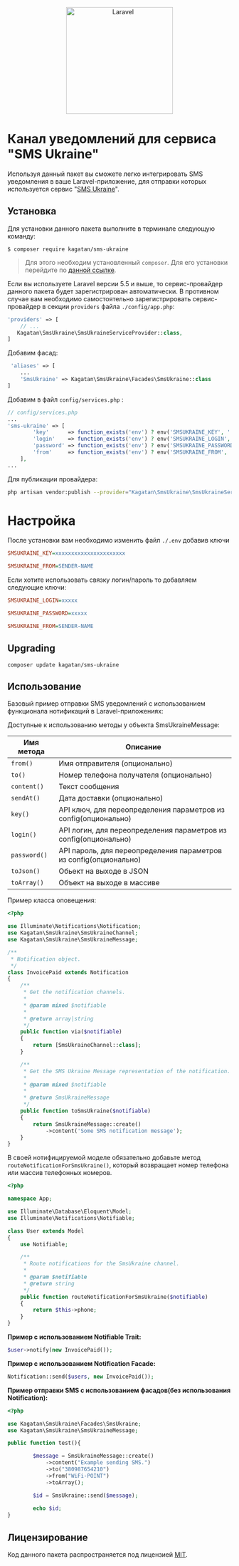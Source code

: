 <p align="center">
  <img src="https://laravel.com/assets/img/components/logo-laravel.svg" alt="Laravel" width="240" />
</p>

# Канал уведомлений для сервиса "SMS Ukraine"

Используя данный пакет вы сможете легко интегрировать SMS уведомления в ваше Laravel-приложение, для отправки которых используется сервис "[SMS Ukraine][smsukraine_home]".

## Установка

Для установки данного пакета выполните в терминале следующую команду:

```shell
$ composer require kagatan/sms-ukraine
```

> Для этого необходим установленный `composer`. Для его установки перейдите по [данной ссылке][getcomposer].


Если вы используете Laravel версии 5.5 и выше, то сервис-провайдер данного пакета будет зарегистрирован автоматически. В противном случае вам необходимо самостоятельно зарегистрировать сервис-провайдер в секции `providers` файла `./config/app.php`:

```php
'providers' => [
    // ...
   Kagatan\SmsUkraine\SmsUkraineServiceProvider::class,
]
```

Добавим фасад:

```php
 'aliases' => [
    ...
    'SmsUkraine' => Kagatan\SmsUkraine\Facades\SmsUkraine::class
]
```

Добавим в файл  `config/services.php` :
```php
// config/services.php
...
'sms-ukraine' => [
        'key'      => function_exists('env') ? env('SMSUKRAINE_KEY', '') : '',
        'login'    => function_exists('env') ? env('SMSUKRAINE_LOGIN', '') : '',
        'password' => function_exists('env') ? env('SMSUKRAINE_PASSWORD', '') : '',
        'from'     => function_exists('env') ? env('SMSUKRAINE_FROM', '') : '',
    ],
...
```

Для публикации провайдера:
```bash
php artisan vendor:publish --provider="Kagatan\SmsUkraine\SmsUkraineServiceProvider"
```

# Настройка
После установки вам необходимо изменить файл `./.env` добавив ключи

```ini
SMSUKRAINE_KEY=xxxxxxxxxxxxxxxxxxxxxx

SMSUKRAINE_FROM=SENDER-NAME

```

Если хотите использовать связку логин/пароль то добавляем следующие ключи:

```ini
SMSUKRAINE_LOGIN=xxxxx

SMSUKRAINE_PASSWORD=xxxxx

SMSUKRAINE_FROM=SENDER-NAME
```
 

## Upgrading
 
```
composer update kagatan/sms-ukraine
```
 
## Использование

Базовый пример отправки SMS уведомлений с использованием функционала нотификаций в Laravel-приложениях:


Доступные к использованию методы у объекта SmsUkraineMessage:

Имя метода  | Описание
----------- | --------
`from()`    | Имя отправителя (опционально)
`to()`      | Номер телефона получателя (опционально)
`content()` | Текст сообщения
`sendAt()`  | Дата доставки (опционально)
`key()`     | API ключ, для переопределения параметров из config(опционально)
`login()`   | API логин, для переопределения параметров из config(опционально)
`password()`| API пароль, для переопределения параметров из config(опционально)
`toJson()`  | Обьект на выходе в JSON
`toArray()` | Объект на выходе в массиве



Пример класса оповещения:

```php
<?php

use Illuminate\Notifications\Notification;
use Kagatan\SmsUkraine\SmsUkraineChannel;
use Kagatan\SmsUkraine\SmsUkraineMessage;

/**
 * Notification object.
 */
class InvoicePaid extends Notification
{
    /**
     * Get the notification channels.
     *
     * @param mixed $notifiable
     *
     * @return array|string
     */
    public function via($notifiable)
    {
        return [SmsUkraineChannel::class];
    }

    /**
     * Get the SMS Ukraine Message representation of the notification.
     *
     * @param mixed $notifiable
     *
     * @return SmsUkraineMessage
     */
    public function toSmsUkraine($notifiable)
    {
        return SmsUkraineMessage::create()
            ->content('Some SMS notification message');
    }
}

```

В своей нотифицируемой моделе обязательно добавьте метод `routeNotificationForSmsUkraine()`, который возвращает номер телефона или массив телефонных номеров.

```php
<?php

namespace App;

use Illuminate\Database\Eloquent\Model;
use Illuminate\Notifications\Notifiable;

class User extends Model
{
    use Notifiable;

    /**
     * Route notifications for the SmsUkraine channel.
     *
     * @param $notifiable
     * @return string
     */
    public function routeNotificationForSmsUkraine($notifiable)
    {
        return $this->phone;
    }
}

```


**Пример c использованием Notifiable Trait:**

```php
$user->notify(new InvoicePaid());
```


**Пример c использованием Notification Facade:**

```php
Notification::send($users, new InvoicePaid());
```

**Пример отправки SMS с использованием  фасадов(без использования Notification):**

```php
<?php

use Kagatan\SmsUkraine\Facades\SmsUkraine;
use Kagatan\SmsUkraine\SmsUkraineMessage;

public function test(){

        $message = SmsUkraineMessage::create()
            ->content("Example sending SMS.")
            ->to("380987654210")
            ->from("WiFi-POINT")
            ->toArray();

        $id = SmsUkraine::send($message);
        
        echo $id;
}
```

## Лицензирование

Код данного пакета распространяется под лицензией [MIT][link_license].


[getcomposer]:https://getcomposer.org/download/
[smsukraine_home]:https://smsukraine.com.ua/
[link_license]:https://github.com/kagatan/sms-ukraine/blob/master/LICENSE

